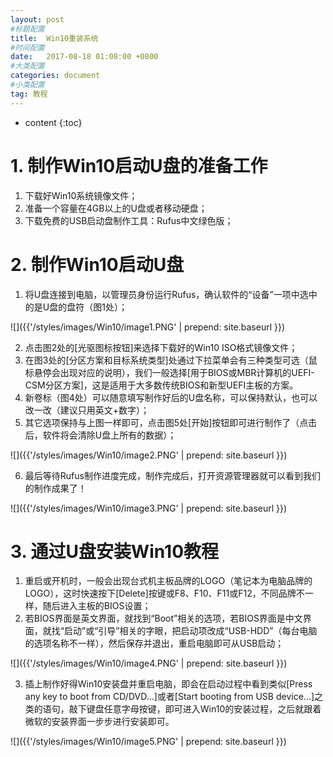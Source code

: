 ```yaml
---
layout: post
#标题配置
title:  Win10重装系统
#时间配置
date:   2017-08-18 01:08:00 +0800
#大类配置
categories: document
#小类配置
tag: 教程
---
```


* content
{:toc}


# 1. 制作Win10启动U盘的准备工作
1. 下载好Win10系统镜像文件；
2. 准备一个容量在4GB以上的U盘或者移动硬盘；
3. 下载免费的USB启动盘制作工具：Rufus中文绿色版；

# 2. 制作Win10启动U盘
1. 将U盘连接到电脑，以管理员身份运行Rufus，确认软件的“设备”一项中选中的是U盘的盘符（图1处）；

![]({{'/styles/images/Win10/image1.PNG' | prepend: site.baseurl }})

2. 点击图2处的[光驱图标按钮]来选择下载好的Win10 ISO格式镜像文件；
3. 在图3处的[分区方案和目标系统类型]处通过下拉菜单会有三种类型可选（鼠标悬停会出现对应的说明），我们一般选择[用于BIOS或MBR计算机的UEFI-CSM分区方案]，这是适用于大多数传统BIOS和新型UEFI主板的方案。
4. 新卷标（图4处）可以随意填写制作好后的U盘名称，可以保持默认，也可以改一改（建议只用英文+数字）；
5. 其它选项保持与上图一样即可，点击图5处[开始]按钮即可进行制作了（点击后，软件将会清除U盘上所有的数据）；

![]({{'/styles/images/Win10/image2.PNG' | prepend: site.baseurl }})

6. 最后等待Rufus制作进度完成，制作完成后，打开资源管理器就可以看到我们的制作成果了！

![]({{'/styles/images/Win10/image3.PNG' | prepend: site.baseurl }})

# 3. 通过U盘安装Win10教程
1. 重启或开机时，一般会出现台式机主板品牌的LOGO（笔记本为电脑品牌的LOGO），这时快速按下[Delete]按键或F8、F10、F11或F12，不同品牌不一样，随后进入主板的BIOS设置；
2. 若BIOS界面是英文界面，就找到“Boot”相关的选项，若BIOS界面是中文界面，就找“启动”或“引导”相关的字眼，把启动项改成“USB-HDD”（每台电脑的选项名称不一样），然后保存并退出，重启电脑即可从USB启动；

![]({{'/styles/images/Win10/image4.PNG' | prepend: site.baseurl }})

3. 插上制作好得Win10安装盘并重启电脑，即会在启动过程中看到类似[Press any key to boot from CD/DVD...]或者[Start booting from USB device...]之类的语句，敲下键盘任意字母按键，即可进入Win10的安装过程，之后就跟着微软的安装界面一步步进行安装即可。

![]({{'/styles/images/Win10/image5.PNG' | prepend: site.baseurl }})